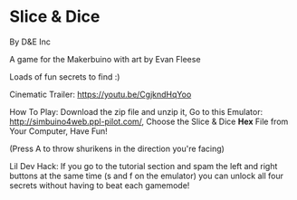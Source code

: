 # Slice & Dice
By D&E Inc

A game for the Makerbuino with art by Evan Fleese

Loads of fun secrets to find :)

Cinematic Trailer: https://youtu.be/CgjkndHqYoo

How To Play:
Download the zip file and unzip it, 
Go to this Emulator: http://simbuino4web.ppl-pilot.com/, 
Choose the Slice & Dice **Hex** File from Your Computer, 
Have Fun!

(Press A to throw shurikens in the direction you're facing)

Lil Dev Hack:
If you go to the tutorial section and spam the left and right buttons at the same time (s and f on the emulator) you can unlock all four secrets without having to beat each gamemode!
